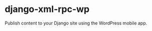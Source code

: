 django-xml-rpc-wp
=================

Publish content to your Django site using the WordPress mobile app.

